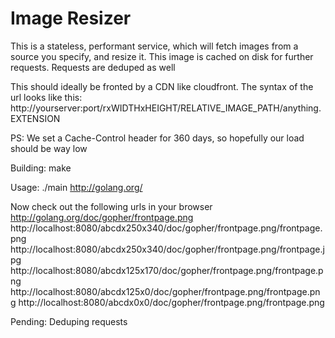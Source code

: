 # Image Resizer

This is a stateless, performant service, which will fetch images from a source you specify,
and resize it. This image is cached on disk for further requests. Requests are deduped as well

This should ideally be fronted by a CDN like cloudfront. The syntax of the url looks like this:
http://yourserver:port/rxWIDTHxHEIGHT/RELATIVE_IMAGE_PATH/anything.EXTENSION

PS: We set a Cache-Control header for 360 days, so hopefully our load should be way low

Building:
  make

Usage:
  ./main http://golang.org/

Now check out the following urls in your browser
  http://golang.org/doc/gopher/frontpage.png
  http://localhost:8080/abcdx250x340/doc/gopher/frontpage.png/frontpage.png
  http://localhost:8080/abcdx250x340/doc/gopher/frontpage.png/frontpage.jpg
  http://localhost:8080/abcdx125x170/doc/gopher/frontpage.png/frontpage.png
  http://localhost:8080/abcdx125x0/doc/gopher/frontpage.png/frontpage.png
  http://localhost:8080/abcdx0x0/doc/gopher/frontpage.png/frontpage.png

Pending:
  Deduping requests
